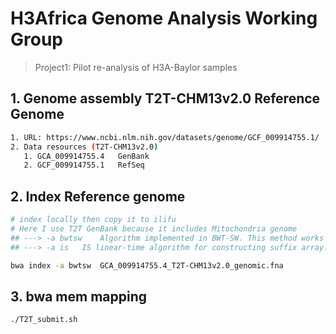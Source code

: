 # H3Africa Genome Analysis Working Group

> Project1: Pilot re-analysis of H3A-Baylor samples

## 1. Genome assembly T2T-CHM13v2.0 Reference Genome

```bash
1. URL: https://www.ncbi.nlm.nih.gov/datasets/genome/GCF_009914755.1/
2. Data resources (T2T-CHM13v2.0)
   1. GCA_009914755.4	GenBank
   2. GCF_009914755.1	RefSeq
```

## 2. Index Reference genome

```bash
# index locally then copy it to ilifu
# Here I use T2T GenBank because it includes Mitochondria genome
## ---> -a bwtsw	Algorithm implemented in BWT-SW. This method works with the whole human genome.
## ---> -a is	IS linear-time algorithm for constructing suffix array. It requires 5.37N memory where N is the size of the database. IS is moderately fast, but does not work with database larger than 2GB.

bwa index -a bwtsw  GCA_009914755.4_T2T-CHM13v2.0_genomic.fna
```

## 3. bwa mem mapping

```bash
./T2T_submit.sh
```
